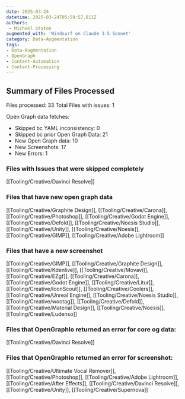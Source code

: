 ```yaml
---
date: 2025-03-24
datetime: 2025-03-24T05:59:57.811Z
authors: 
 - Michael Staton
augmented_with: 'Windsurf on Claude 3.5 Sonnet'
category: Data-Augmentation
tags:
- Data-Augmentation
- OpenGraph
- Content-Automation
- Content-Processing
---
```


## Summary of Files Processed
Files processed: 33
Total Files with issues: 1

Open Graph data fetches:
- Skipped bc YAML inconsistency: 0
- Skipped bc prior Open Graph Data: 21
- New Open Graph data: 10
- New Screenshots: 17
- New Errors: 1

### Files with Issues that were skipped completely
[[Tooling/Creative/Davinci Resolve]]


### Files that have new open graph data 
[[Tooling/Creative/Graphite Design]], [[Tooling/Creative/Carona]], [[Tooling/Creative/Photoshop]], [[Tooling/Creative/Godot Engine]], [[Tooling/Creative/Defold]], [[Tooling/Creative/Noesis Studio]], [[Tooling/Creative/Unity]], [[Tooling/Creative/Noesis]], [[Tooling/Creative/GIMP]], [[Tooling/Creative/Adobe Lightroom]]


### Files that have a new screenshot
[[Tooling/Creative/GIMP]], [[Tooling/Creative/Graphite Design]], [[Tooling/Creative/Kdenlive]], [[Tooling/Creative/Movavi]], [[Tooling/Creative/EZgf]], [[Tooling/Creative/Carona]], [[Tooling/Creative/Godot Engine]], [[Tooling/Creative/Litur]], [[Tooling/Creative/IconScout]], [[Tooling/Creative/Coolers]], [[Tooling/Creative/Unreal Engine]], [[Tooling/Creative/Noesis Studio]], [[Tooling/Creative/wootag]], [[Tooling/Creative/Defold]], [[Tooling/Creative/Material Design]], [[Tooling/Creative/Noesis]], [[Tooling/Creative/Ludenso]]


### Files that OpenGraphIo returned an error for core og data:
[[Tooling/Creative/Davinci Resolve]]


### Files that OpenGraphIo returned an error for screenshot:
[[Tooling/Creative/Ultimate Vocal Remover]], [[Tooling/Creative/Photoshop]], [[Tooling/Creative/Adobe Lightroom]], [[Tooling/Creative/After Effects]], [[Tooling/Creative/Davinci Resolve]], [[Tooling/Creative/Unity]], [[Tooling/Creative/Supernova]]

